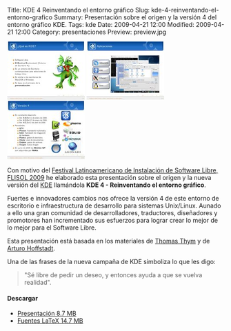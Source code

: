 Title: KDE 4 Reinventando el entorno gráfico
Slug: kde-4-reinventando-el-entorno-grafico
Summary: Presentación sobre el origen y la versión 4 del entorno gráfico KDE.
Tags: kde
Date: 2009-04-21 12:00
Modified: 2009-04-21 12:00
Category: presentaciones
Preview: preview.jpg


![Que es KDE](03-que-es-kde.jpg)
![KDE Aplicaciones](08-aplicaciones.jpg)
![KDE4](15-version-4.jpg)

Con motivo del [Festival Latinoamericano de Instalación de Software Libre, FLISOL 2009](http://www.gulag.org.mx/eventos/2009-04-25-flisol.html) he elaborado esta presentación sobre el origen y la nueva versión del [KDE](http://www.kde.org) llamándola **KDE 4 - Reinventando el entorno gráfico**.

Fuertes e innovadores cambios nos ofrece la versión 4 de este entorno de escritorio e infraestructura de desarrollo para sistemas Unix/Linux. Aunado a ello una gran comunidad de desarrolladores, traductores, diseñadores y promotores han incrementado sus esfuerzos para lograr crear lo mejor de lo mejor para el Software Libre.

Esta presentación está basada en los materiales de [Thomas Thym](http://ungethym.blogspot.com/2009/04/presenting-kde-at-linuxinfotag-in.html) y de [Arturo Hoffstadt](http://www.arturo.hoffstadt.cl/wp/2008/08/27/kde-4).

Una de las frases de la nueva campaña de KDE simboliza lo que les digo:

> "Sé libre de pedir un deseo, y entonces ayuda a que se vuelva realidad".

#### Descargar

* [Presentación 8.7 MB](kde-4-reinventando-el-entorno-grafico.pdf)
* [Fuentes LaTeX 14.7 MB](kde-4-reinventando-el-entorno-grafico.tar.gz)

